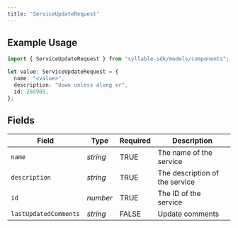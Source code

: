 ```yaml
---
title: 'ServiceUpdateRequest'
---
```


## Example Usage

```typescript
import { ServiceUpdateRequest } from "syllable-sdk/models/components";

let value: ServiceUpdateRequest = {
  name: "<value>",
  description: "down unless along er",
  id: 265905,
};
```

## Fields

| Field                          | Type                           | Required                       | Description                    |
| ------------------------------ | ------------------------------ | ------------------------------ | ------------------------------ |
| `name`                         | *string*                       | TRUE             | The name of the service        |
| `description`                  | *string*                       | TRUE             | The description of the service |
| `id`                           | *number*                       | TRUE             | The ID of the service          |
| `lastUpdatedComments`          | *string*                       | FALSE             | Update comments                |